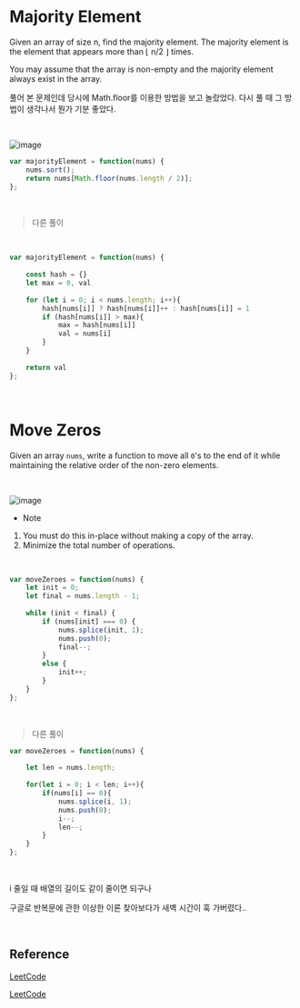 # Majority Element

Given an array of size n, find the majority element. The majority element is the element that appears more than ⌊ n/2 ⌋ times.

You may assume that the array is non-empty and the majority element always exist in the array.


풀어 본 문제인데 당시에 Math.floor를 이용한 방법을 보고 놀랐었다.
다시 풀 때 그 방법이 생각나서 뭔가 기분 좋았다.

<br>

![image](https://user-images.githubusercontent.com/65898889/101995075-a90b7600-3d0a-11eb-9d0b-423854afe1e6.png)


```js
var majorityElement = function(nums) {
    nums.sort();
    return nums[Math.floor(nums.length / 2)];
};
```

<br>

> 다른 풀이

<br>

```js
var majorityElement = function(nums) {
    
    const hash = {}
    let max = 0, val
    
    for (let i = 0; i < nums.length; i++){
        hash[nums[i]] ? hash[nums[i]]++ : hash[nums[i]] = 1
        if (hash[nums[i]] > max){
            max = hash[nums[i]]
            val = nums[i]
        }
    }
    
    return val
};
```

<br>

# Move Zeros

Given an array `nums`, write a function to move all `0`'s to the end of it while maintaining the relative order of the non-zero elements.

<br>

![image](https://user-images.githubusercontent.com/65898889/101995268-22579880-3d0c-11eb-89b8-7eb0f2960832.png)

- Note
1. You must do this in-place without making a copy of the array.
2. Minimize the total number of operations.

<br>

```js
var moveZeroes = function(nums) {
    let init = 0;
    let final = nums.length - 1;
    
    while (init < final) {
        if (nums[init] === 0) {
            nums.splice(init, 1);
            nums.push(0);
            final--;
        }
        else {
            init++;
        }  
    }
};
```
<br>

> 다른 풀이

```js
var moveZeroes = function(nums) {
    
    let len = nums.length;
    
    for(let i = 0; i < len; i++){
        if(nums[i] == 0){
            nums.splice(i, 1);
            nums.push(0);
            i--;
            len--;
        }
    }
};
```

<br>

i 줄일 때 배열의 길이도 같이 줄이면 되구나


구글로 반복문에 관한 이상한 이론 찾아보다가 새벽 시간이 훅 가버렸다..

<br>

## Reference

[LeetCode](https://leetcode.com/problems/majority-element/) <br>

[LeetCode](https://leetcode.com/problems/move-zeroes/)